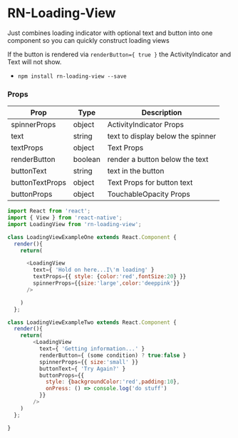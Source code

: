 # RN-Loading-View

Just combines loading indicator with optional text and button into one component so you can quickly construct loading views

If the button is rendered via `renderButton={ true }` the ActivityIndicator and Text will not show.

* `npm install rn-loading-view --save`



### Props

| Prop | Type | Description |
| ---  | ---  | ---         |
| spinnerProps | object | ActivityIndicator Props|
| text | string | text to display below the spinner |
| textProps | object |  Text Props |
| renderButton | boolean | render a button below the text |
| buttonText | string | text in the button |
| buttonTextProps | object | Text Props for button text |
| buttonProps | object | TouchableOpacity Props |


```js
import React from 'react';
import { View } from 'react-native';
import LoadingView from 'rn-loading-view';

class LoadingViewExampleOne extends React.Component {
  render(){
    return(

      <LoadingView
        text={ 'Hold on here...I\'m loading' }
        textProps={{ style: {color:'red',fontSize:20} }}
        spinnerProps={{size:'large',color:'deeppink'}}
      />

    )
  };

class LoadingViewExampleTwo extends React.Component {
  render(){
    return(
        <LoadingView
          text={ 'Getting information...' }
          renderButton={ (some condition) ? true:false }
          spinnerProps={{ size:'small' }}
          buttonText={ 'Try Again?' }
          buttonProps={{
            style: {backgroundColor:'red',padding:10},
            onPress: () => console.log('do stuff')
          }}
        />
    )
  };

}
```
